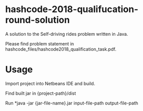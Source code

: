 # hashcode-2018-qualifucation-round-solution
A solution to the Self-driving rides problem written in Java.

Please find problem statement in hashcode_files/hashcode2018_qualification_task.pdf.

# Usage
Import project into Netbeans IDE and build.

Find built jar in {project-path}/dist

Run *java -jar {jar-file-name}.jar input-file-path output-file-path
